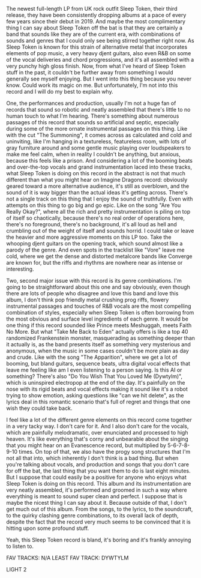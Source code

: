 The newest full-length LP from UK rock outfit Sleep Token, their third release, they have been consistently dropping albums at a pace of every few years since their debut in 2019. And maybe the most complimentary thing I can say about Sleep Token off the bat is that they are certainly a band that sounds like they are of the current era, with combinations of sounds and genres that I could only see being stirred together right now. As Sleep Token is known for this strain of alternative metal that incorporates elements of pop music, a very heavy djent guitars, also even R&B on some of the vocal deliveries and chord progressions, and it's all assembled with a very punchy high gloss finish. Now, from what I've heard of Sleep Token stuff in the past, it couldn't be further away from something I would generally see myself enjoying. But I went into this thing because you never know. Could work its magic on me. But unfortunately, I'm not into this record and I will do my best to explain why.

One, the performances and production, usually I'm not a huge fan of records that sound so robotic and neatly assembled that there's little to no human touch to what I'm hearing. There's something about numerous passages of this record that sounds so artificial and septic, especially during some of the more ornate instrumental passages on this thing. Like with the cut "The Summoning", it comes across as calculated and cold and uninviting, like I'm hanging in a textureless, featureless room, with lots of gray furniture around and some gentle music playing over loudspeakers to make me feel calm, when in reality I couldn't be anything, but anxious, because this feels like a prison. And considering a lot of the booming beats and over-the-top vocals and grand instrumentation laced into these tracks, what Sleep Token is doing on this record in the abstract is not that much different than what you might hear on Imagine Dragons record: obviously geared toward a more alternative audience, it's still as overblown, and the sound of it is way bigger than the actual ideas it's getting across. There's not a single track on this thing that I enjoy the sound of truthfully. Even with attempts on this thing to go big and go epic. Like on the song "Are You Really Okay?", where all the rich and pretty instrumentation is piling on top of itself so chaotically, because there's no real order of operations here, there's no foreground, there's no background, it's all loud as hell and crumbling out of the weight of itself and sounds horrid. I could take or leave the heavier and more aggressive moments on this LP too. Take the whooping djent guitars on the opening track, which sound almost like a parody of the genre. And even spots in the tracklist like "Vore" leave me cold, where we get the dense and distorted metalcore bands like Converge are known for, but the riffs and rhythms are nowhere near as intense or interesting.

Two, second major issue with this record is its genre combinations. I'm going to be straightforward about this one and say obviously, even though there are lots of people who disagree and love this band and love this album, I don't think pop friendly metal crushing prog riffs, flowery instrumental passages and touches of R&B vocals are the most compelling combination of styles, especially when Sleep Token is often borrowing from the most obvious and surface level ingredients of each genre. It would be one thing if this record sounded like Prince meets Meshuggah, meets Faith No More. But what "Take Me Back to Eden" actually offers is like a top 40 randomized Frankenstein monster, masquerading as something deeper than it actually is, as the band presents itself as something very mysterious and anonymous, when the music in some cases couldn't be more plain as day and crude. Like with the song "The Apparition", where we get a lot of booming, but bland guitars, sequence beats, ultra digital vocal effects that leave me feeling like am I even listening to a person saying. Is this AI or something? There's also "Do You Wish That You Loved Me (Dywtylm)", which is uninspired electropop at the end of the day. It's painfully on the nose with its rigid beats and vocal effects making it sound like it's a robot trying to show emotion, asking questions like "can we hit delete", as the lyrics deal in this romantic scenario that's full of regret and things that one wish they could take back.

I feel like a lot of the different genre elements on this record come together in a very tacky way. I don't care for it. And I also don't care for the vocals, which are painfully melodramatic, over enunciated and processed to high heaven. It's like everything that's corny and unbearable about the singing that you might hear on an Evanescence record, but multiplied by 5-6-7-8-9-10 times. On top of that, we also have the progy song structures that I'm not all that into, which inherently I don't think is a bad thing. But when you're talking about vocals, and production and songs that you don't care for off the bat, the last thing that you want them to do is last eight minutes. But I suppose that could easily be a positive for anyone who enjoys what Sleep Token is doing on this record. This album and its instrumentation are very neatly assembled, it's performed and groomed in such a way where everything is meant to sound super clean and perfect. I suppose that is maybe the nicest thing I can say about it. Because outside of that, I don't get much out of this album. From the songs, to the lyrics, to the soundcraft, to the quirky clashing genre combinations, to its overall lack of depth, despite the fact that the record very much seems to be convinced that it is hitting upon some profound stuff.

Yeah, this Sleep Token record is bland, it's boring and it's frankly annoying to listen to.

FAV TRACKS: N/A
LEAST FAV TRACK: DYWTYLM

LIGHT 2
